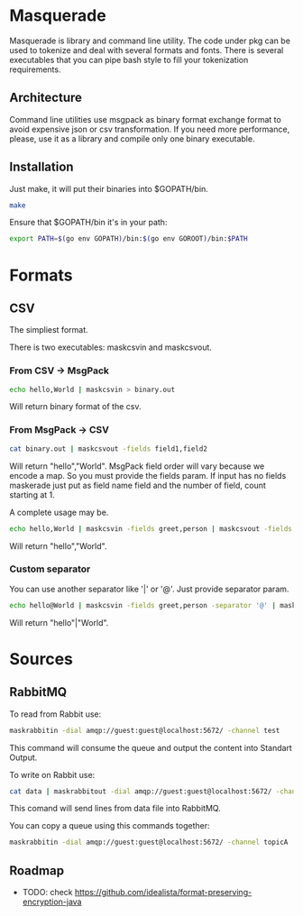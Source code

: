 Masquerade
==========

Masquerade is library and command line utility.
The code under pkg can be used to tokenize and deal with several formats and fonts.
There is several executables that you can pipe bash style to fill your tokenization requirements.

Architecture
------------
Command line utilities use msgpack as binary format exchange format to avoid expensive json or csv transformation. If you need more performance, please, use it as a library and compile only one binary executable.

Installation
------------
Just make, it will put their binaries into $GOPATH/bin.
```bash
make
```
Ensure that $GOPATH/bin it's in your path:
```bash
export PATH=$(go env GOPATH)/bin:$(go env GOROOT)/bin:$PATH
```

Formats
=======

CSV
---
The simpliest format.

There is two executables: maskcsvin and maskcsvout.

### From CSV -> MsgPack
```bash
echo hello,World | maskcsvin > binary.out
```
Will return binary format of the csv.

### From MsgPack -> CSV
```bash
cat binary.out | maskcsvout -fields field1,field2
```
Will return "hello","World". MsgPack field order will vary because we encode a map. So you must provide the fields param. If input has no fields maskerade just put as field name field and the number of field, count starting at 1.

A complete usage may be.
```bash
echo hello,World | maskcsvin -fields greet,person | maskcsvout -fields greet,person
```
Will return "hello","World".

### Custom separator
You can use another separator like '|' or '@'. Just provide separator param.
```bash
echo hello@World | maskcsvin -fields greet,person -separator '@' | maskcsvout -fields greet,person -separator '|'
```
Will return "hello"|"World".

Sources
=======

RabbitMQ
--------
To read from Rabbit use:
```bash
maskrabbitin -dial amqp://guest:guest@localhost:5672/ -channel test
```

This command will consume the queue and output the content into Standart Output.

To write on Rabbit use:
```bash
cat data | maskrabbitout -dial amqp://guest:guest@localhost:5672/ -channel test
```

This comand will send lines from data file into RabbitMQ.

You can copy a queue using this commands together:
```bash
maskrabbitin -dial amqp://guest:guest@localhost:5672/ -channel topicA | maskrabbitout -dial amqp://guest:guest@localhost:5672/ -channel topicB
```


Roadmap
-------
- TODO: check https://github.com/idealista/format-preserving-encryption-java
